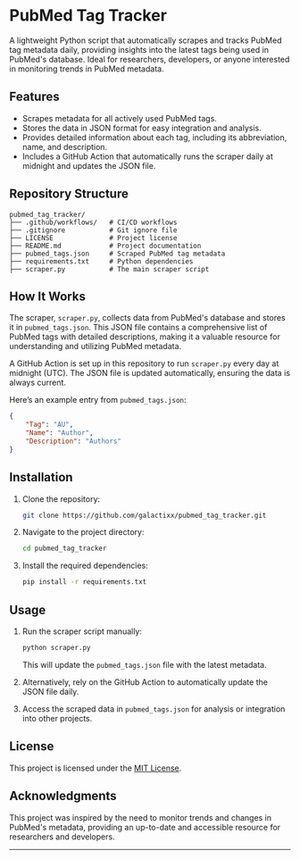 # PubMed Tag Tracker

A lightweight Python script that automatically scrapes and tracks PubMed tag metadata daily, providing insights into the latest tags being used in PubMed's database. Ideal for researchers, developers, or anyone interested in monitoring trends in PubMed metadata.

## Features

- Scrapes metadata for all actively used PubMed tags.
- Stores the data in JSON format for easy integration and analysis.
- Provides detailed information about each tag, including its abbreviation, name, and description.
- Includes a GitHub Action that automatically runs the scraper daily at midnight and updates the JSON file.

## Repository Structure

```
pubmed_tag_tracker/
├── .github/workflows/   # CI/CD workflows
├── .gitignore           # Git ignore file
├── LICENSE              # Project license
├── README.md            # Project documentation
├── pubmed_tags.json     # Scraped PubMed tag metadata
├── requirements.txt     # Python dependencies
├── scraper.py           # The main scraper script
```

## How It Works

The scraper, `scraper.py`, collects data from PubMed's database and stores it in `pubmed_tags.json`. This JSON file contains a comprehensive list of PubMed tags with detailed descriptions, making it a valuable resource for understanding and utilizing PubMed metadata.

A GitHub Action is set up in this repository to run `scraper.py` every day at midnight (UTC). The JSON file is updated automatically, ensuring the data is always current.

Here’s an example entry from `pubmed_tags.json`:

```json
{
    "Tag": "AU",
    "Name": "Author",
    "Description": "Authors"
}
```

## Installation

1. Clone the repository:
   ```bash
   git clone https://github.com/galactixx/pubmed_tag_tracker.git
   ```
2. Navigate to the project directory:
   ```bash
   cd pubmed_tag_tracker
   ```
3. Install the required dependencies:
   ```bash
   pip install -r requirements.txt
   ```

## Usage

1. Run the scraper script manually:
   ```bash
   python scraper.py
   ```
   This will update the `pubmed_tags.json` file with the latest metadata.

2. Alternatively, rely on the GitHub Action to automatically update the JSON file daily.

3. Access the scraped data in `pubmed_tags.json` for analysis or integration into other projects.

## License

This project is licensed under the [MIT License](LICENSE).

## Acknowledgments

This project was inspired by the need to monitor trends and changes in PubMed's metadata, providing an up-to-date and accessible resource for researchers and developers.

---
